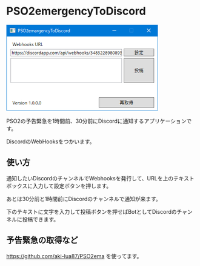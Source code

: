 # PSO2emergencyToDiscord
![screenshot](https://raw.githubusercontent.com/kousokujin/PSO2emergencyToDiscord/master/PSO2emergencyToDiscord/pso2emg.png)

PSO2の予告緊急を1時間前、30分前にDiscordに通知するアプリケーションです。

DiscordのWebHooksをつかいます。

## 使い方
通知したいDiscordのチャンネルでWebhooksを発行して、URLを上のテキストボックスに入力して設定ボタンを押します。

あとは30分前と1時間前にDiscordのチャンネルで通知が来ます。

下のテキストに文字を入力して投稿ボタンを押せばBotとしてDiscordのチャンネルに投稿できます。

## 予告緊急の取得など
https://github.com/aki-lua87/PSO2ema
を使ってます。
